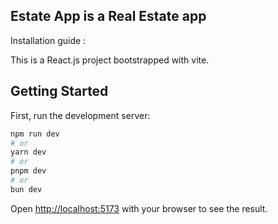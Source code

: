 ## Estate App is a Real Estate app 

Installation guide : 

This is a React.js project bootstrapped with vite.

## Getting Started

First, run the development server:

```bash
npm run dev
# or
yarn dev
# or
pnpm dev
# or
bun dev
```

Open [http://localhost:5173](http://localhost:5173) with your browser to see the result.

 
 
